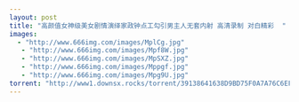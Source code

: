 ```yaml
---
layout: post
title: "高颜值女神级美女剧情演绎家政钟点工勾引男主人无套内射 高清录制 对白精彩  "
images:
  - "http://www.666img.com/images/MplCg.jpg"
   - "http://www.666img.com/images/Mpf8W.jpg"
   - "http://www.666img.com/images/MpSXZ.jpg"
   - "http://www.666img.com/images/Mppgf.jpg"
   - "http://www.666img.com/images/Mpg9U.jpg"
torrent: "http://www1.downsx.rocks/torrent/39138641638D9BD75F0A7A76C6EF82EFF2EFC524"
---
```

